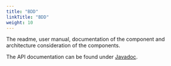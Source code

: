 ```yaml
---
title: "BDD"
linkTitle: "BDD"
weight: 10
---
```


The readme, user manual, documentation of the component and architecture consideration of the components.

The API documentation can be found under [Javadoc](/docs/bdd/api-bdd/index.html).  


